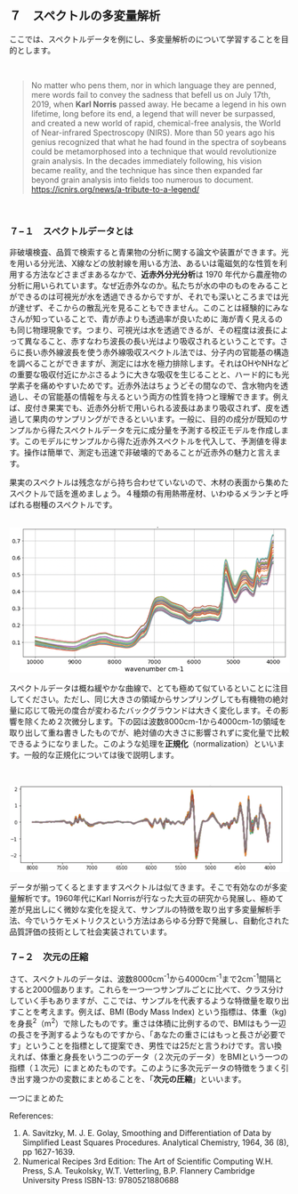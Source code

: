 ## ７　スペクトルの多変量解析

ここでは、スペクトルデータを例にし、多変量解析のについて学習することを目的とします。

<br>

> No matter who pens them, nor in which language they are penned, mere words fail to convey the sadness that befell us on July 17th, 2019, when **Karl Norris** passed away. He became a legend in his own lifetime, long before its end, a legend that will never be surpassed, and created a new world of rapid, chemical-free analysis, the World of Near-infrared Spectroscopy (NIRS). More than 50 years ago his genius recognized that what he had found in the spectra of soybeans could be metamorphosed into a technique that would revolutionize grain analysis. In the decades immediately following, his vision became reality, and the technique has since then expanded far beyond grain analysis into fields too numerous to document. https://icnirs.org/news/a-tribute-to-a-legend/

<br>

### ７−１　スペクトルデータとは

非破壊検査、品質で検索すると青果物の分析に関する論文や装置ができます。光を用いる分光法、X線などの放射線を用いる方法、あるいは電磁気的な性質を利用する方法などさまざまあるなかで、**近赤外分光分析**は 1970 年代から農産物の分析に用いられています。なぜ近赤外なのか。私たちが水の中のものをみることができるのは可視光が水を透過できるからですが、それでも深いところまでは光が達せず、そこからの散乱光を見ることもできません。このことは経験的にみなさんが知っていることで、青が赤よりも透過率が良いために 海が青く見えるのも同じ物理現象です。つまり、可視光は水を透過できるが、その程度は波長によって異なること、赤すなわち波長の長い光はより吸収されるということです。さらに長い赤外線波長を使う赤外線吸収スペクトル法では、分子内の官能基の構造を調べることができますが、測定には水を極力排除します。それはOHやNHなどの重要な吸収付近にかぶさるように大きな吸収を生じることと、ハード的にも光学素子を痛めやすいためです。近赤外法はちょうどその間なので、含水物内を透過し、その官能基の情報を与えるという両方の性質を持つと理解できます。例えば、皮付き果実でも、近赤外分析で用いられる波長はあまり吸収されず、皮を透過して果肉のサンプリングができるといいます。一般に、目的の成分が既知のサンプルから得たスペクトルデータを元に成分量を予測する校正モデルを作成します。このモデルにサンプルから得た近赤外スペクトルを代入して、予測値を得ます。操作は簡単で、測定も迅速で非破壊的であることが近赤外の魅力と言えます。

果実のスペクトルは残念ながら持ち合わせていないので、木材の表面から集めたスペクトルで話を進めましょう。４種類の有用熱帯産材、いわゆるメランチと呼ばれる樹種のスペクトルです。

<br>

<img src="./img/nir.png" style="zoom:67%;" />

<br>

スペクトルデータは概ね緩やかな曲線で、とても極めて似ているといことに注目してください。ただし、同じ大きさの領域からサンプリングしても有機物の絶対量に応じて吸光の度合が変わるたバックグラウンドは大きく変化します。その影響を除くため２次微分します。下の図は波数8000cm-1から4000cm-1の領域を取り出して重ね書きしたものでが、絶対値の大きさに影響されずに変化量で比較できるようになりました。このような処理を**正規化**（normalization）といいます。一般的な正規化については後で説明します。

<br>

![](./img/2nd_dev.png)



データが揃ってくるとますますスペクトルは似てきます。そこで有効なのが多変量解析です。1960年代にKarl Norrisが行なった大豆の研究から発展し、極めて差が見出しにく微妙な変化を捉えて、サンプルの特徴を取り出す多変量解析手法、今でいうケモメトリクスという方法はあらゆる分野で発展し、自動化された品質評価の技術として社会実装されています。



### ７−２　次元の圧縮

さて、スペクトルのデータは、波数8000cm<sup>-1</sup>から4000cm<sup>-1</sup>まで2cm<sup>-1</sup>間隔とすると2000個あります。これらを一つ一つサンプルごとに比べて、クラス分けしていく手もありますが、ここでは、サンプルを代表するような特徴量を取り出すことを考えます。例えば、BMI (Body Mass Index) という指標は、体重（kg)を身長<sup>2</sup>（m<sup>2</sup>）で除したものです。重さは体積に比例するので、BMIはもう一辺の長さを予測するようなものですから、「あなたの重さにはもっと長さが必要です」ということを指標として提案でき、男性では25だと言うわけです。言い換えれば、体重と身長をいう二つのデータ（２次元のデータ）をBMIという一つの指標（１次元）にまとめたものです。このように多次元データの特徴をうまく引き出す幾つかの変数にまとめることを、「**次元の圧縮**」といいます。



一つにまとめた



References:

1) A. Savitzky, M. J. E. Golay, Smoothing and Differentiation of Data by Simplified Least Squares Procedures. Analytical Chemistry, 1964, 36 (8), pp 1627-1639.
2) Numerical Recipes 3rd Edition: The Art of Scientific Computing W.H. Press, S.A. Teukolsky, W.T. Vetterling, B.P. Flannery Cambridge University Press ISBN-13: 9780521880688

